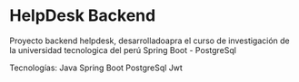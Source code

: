 # HelpDesk Backend
Proyecto backend helpdesk, desarrolladoapra el curso de investigación de la universidad tecnologica del perú
Spring Boot - PostgreSql

Tecnologías:
Java
Spring Boot
PostgreSql
Jwt
